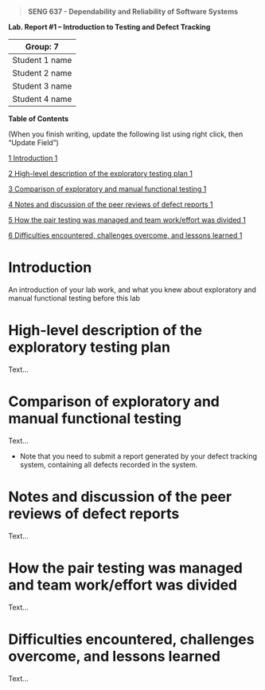 > **SENG 637 - Dependability and Reliability of Software Systems**

**Lab. Report \#1 – Introduction to Testing and Defect Tracking**

| Group: 7       |
| -------------- |
| Student 1 name |
| Student 2 name |
| Student 3 name |
| Student 4 name |

**Table of Contents**

(When you finish writing, update the following list using right click, then
“Update Field”)

[1 Introduction 1](#_Toc439194677)

[2 High-level description of the exploratory testing plan 1](#_Toc439194678)

[3 Comparison of exploratory and manual functional testing 1](#_Toc439194679)

[4 Notes and discussion of the peer reviews of defect reports 1](#_Toc439194680)

[5 How the pair testing was managed and team work/effort was
divided 1](#_Toc439194681)

[6 Difficulties encountered, challenges overcome, and lessons
learned 1](#_Toc439194682)

# Introduction

An introduction of your lab work, and what you knew about exploratory and manual
functional testing before this lab

# High-level description of the exploratory testing plan

Text…

# Comparison of exploratory and manual functional testing

Text…

- Note that you need to submit a report generated by your defect tracking
  system, containing all defects recorded in the system.

# Notes and discussion of the peer reviews of defect reports

Text…

# How the pair testing was managed and team work/effort was divided

Text…

# Difficulties encountered, challenges overcome, and lessons learned

Text…
